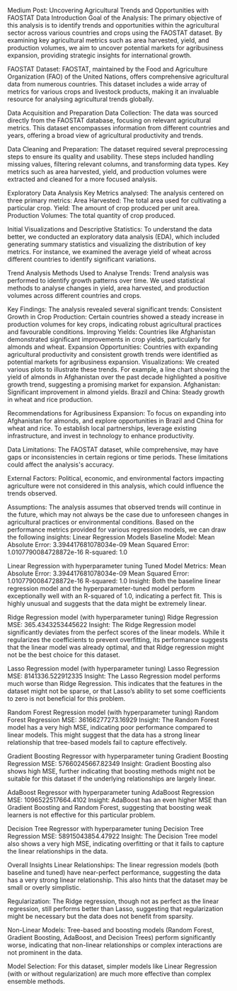 Medium Post: Uncovering Agricultural Trends and Opportunities with FAOSTAT Data
Introduction
Goal of the Analysis:
The primary objective of this analysis is to identify trends and opportunities within the agricultural sector across various countries and crops using the FAOSTAT dataset.
By examining key agricultural metrics such as area harvested, yield, and production volumes, we aim to uncover potential markets for agribusiness expansion, providing strategic insights for international growth.
 
FAOSTAT Dataset:
FAOSTAT, maintained by the Food and Agriculture Organization (FAO) of the United Nations, offers comprehensive agricultural data from numerous countries.
This dataset includes a wide array of metrics for various crops and livestock products, making it an invaluable resource for analysing agricultural trends globally.
 
Data Acquisition and Preparation
Data Collection:
The data was sourced directly from the FAOSTAT database, focusing on relevant agricultural metrics. This dataset encompasses information from different countries and years, offering a broad view of agricultural productivity and trends.
 
Data Cleaning and Preparation:
The dataset required several preprocessing steps to ensure its quality and usability.
These steps included handling missing values, filtering relevant columns, and transforming data types. Key metrics such as area harvested, yield, and production volumes were extracted and cleaned for a more focused analysis.
 
Exploratory Data Analysis
Key Metrics analysed:
The analysis centered on three primary metrics:
Area Harvested: The total area used for cultivating a particular crop.
Yield: The amount of crop produced per unit area.
Production Volumes: The total quantity of crop produced.
 
Initial Visualizations and Descriptive Statistics:
To understand the data better, we conducted an exploratory data analysis (EDA), which included generating summary statistics and visualizing the distribution of key metrics.
 For instance, we examined the average yield of wheat across different countries to identify significant variations.
 
Trend Analysis
Methods Used to Analyse Trends:
Trend analysis was performed to identify growth patterns over time. We used statistical methods to analyse changes in yield, area harvested, and production volumes across different countries and crops.
 
Key Findings:
The analysis revealed several significant trends:
Consistent Growth in Crop Production: Certain countries showed a steady increase in production volumes for key crops, indicating robust agricultural practices and favourable conditions.
Improving Yields: Countries like Afghanistan demonstrated significant improvements in crop yields, particularly for almonds and wheat.
Expansion Opportunities: Countries with expanding agricultural productivity and consistent growth trends were identified as potential markets for agribusiness expansion.
Visualizations:
We created various plots to illustrate these trends. For example, a line chart showing the yield of almonds in Afghanistan over the past decade highlighted a positive growth trend, suggesting a promising market for expansion.
Afghanistan: Significant improvement in almond yields.
Brazil and China: Steady growth in wheat and rice production.
 
Recommendations for Agribusiness Expansion:
To focus on expanding into Afghanistan for almonds, and explore opportunities in Brazil and China for wheat and rice.
To establish local partnerships, leverage existing infrastructure, and invest in technology to enhance productivity.
 
Data Limitations:
The FAOSTAT dataset, while comprehensive, may have gaps or inconsistencies in certain regions or time periods. These limitations could affect the analysis's accuracy.
 
External Factors:
Political, economic, and environmental factors impacting agriculture were not considered in this analysis, which could influence the trends observed.
 
Assumptions:
The analysis assumes that observed trends will continue in the future, which may not always be the case due to unforeseen changes in agricultural practices or environmental conditions.
Based on the performance metrics provided for various regression models, we can draw the following insights:
Linear Regression Models
Baseline Model:
Mean Absolute Error: 3.394417681078034e-09
Mean Squared Error: 1.0107790084728872e-16
R-squared: 1.0
 
Linear Regression with hyperparameter tuning
Tuned Model Metrics:
Mean Absolute Error: 3.394417681078034e-09
Mean Squared Error: 1.0107790084728872e-16
R-squared: 1.0
Insight: Both the baseline linear regression model and the hyperparameter-tuned model perform exceptionally well with an R-squared of 1.0, indicating a perfect fit.
This is highly unusual and suggests that the data might be extremely linear.
 
Ridge Regression model (with hyperparameter tuning)
Ridge Regression MSE: 365.4343253445622
Insight: The Ridge Regression model significantly deviates from the perfect scores of the linear models. While it regularizes the coefficients to prevent overfitting, its performance suggests that the  linear model was already optimal, and that Ridge regression might not be the best choice for this dataset.
 
Lasso Regression model (with hyperparameter tuning)
Lasso Regression MSE: 8141336.522912335
Insight: The Lasso Regression model performs much worse than Ridge Regression. This indicates that the features in the dataset might not be sparse, or that Lasso’s ability to set some coefficients to zero is not beneficial for this problem.
 
Random Forest Regression model (with hyperparameter tuning)
Random Forest Regression MSE: 36166277273.16929
Insight: The Random Forest model has a very high MSE, indicating poor performance compared to linear models. This might suggest that the data has a strong linear relationship that tree-based models fail to capture effectively.
 
Gradient Boosting Regressor with hyperparameter tuning
Gradient Boosting Regression MSE: 57660245667.82349
Insight: Gradient Boosting also shows high MSE, further indicating that boosting methods might not be suitable for this dataset if the underlying relationships are largely linear.
 
AdaBoost Regressor with hyperparameter tuning
AdaBoost Regression MSE: 1096522517664.4102
Insight: AdaBoost has an even higher MSE than Gradient Boosting and Random Forest, suggesting that boosting weak learners is not effective for this particular problem.
 
Decision Tree Regressor with hyperparameter tuning
Decision Tree Regression MSE: 58915043854.47922
Insight: The Decision Tree model also shows a very high MSE, indicating overfitting or that it fails to capture the linear relationships in the data.
   
Overall Insights
Linear Relationships:
The linear regression models (both baseline and tuned) have near-perfect performance, suggesting the data has a very strong linear relationship. This also hints that the dataset may be small or overly simplistic.
 
Regularization:
The Ridge regression, though not as perfect as the linear regression, still performs better than Lasso, suggesting that regularization might be necessary but the data does not benefit from sparsity.
 
Non-Linear Models:
Tree-based and boosting models (Random Forest, Gradient Boosting, AdaBoost, and Decision Trees) perform significantly worse, indicating that non-linear relationships or complex interactions are not prominent in the data.
 
Model Selection:
For this dataset, simpler models like Linear Regression (with or without regularization) are much more effective than complex ensemble methods.
